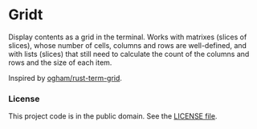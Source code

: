 # Gridt

Display contents as a grid in the terminal. Works with matrixes (slices of slices), whose number of cells, columns and rows are well-defined, and with lists (slices) that still need to calculate the count of the columns and rows and the size of each item.

Inspired by [ogham/rust-term-grid][1].

### License

This project code is in the public domain. See the [LICENSE file][2].

[1]: https://github.com/ogham/rust-term-grid/
[2]: https://github.com/Nhanderu/gridt/blob/master/LICENSE
